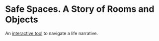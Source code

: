 # Safe Spaces. A Story of Rooms and Objects


An [interactive tool](https://htmlpreview.github.io/?https://github.com/babel-kat/safe-spaces/blob/main/safe_spaces/index.html) to navigate a life narrative.

